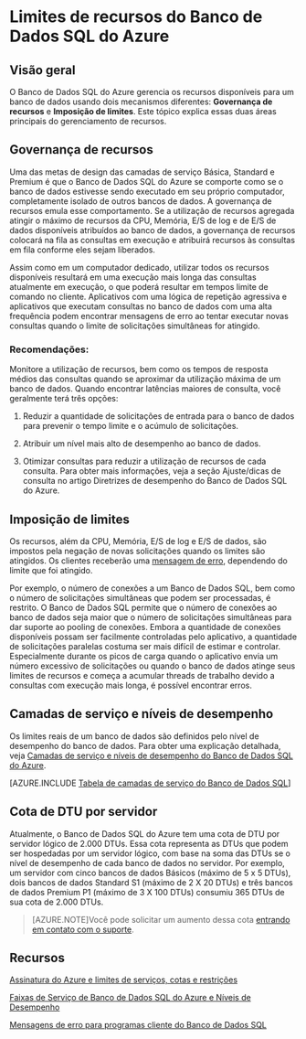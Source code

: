 <properties
	pageTitle="Limites de Recurso de Banco de Dados SQL do Azure"
	description="Esta página descreve alguns limites de recurso comuns para o Banco de Dados SQL do Azure."
	services="sql-database"
	documentationCenter="na"
	authors="rothja"
	manager="jeffreyg"
	editor="monicar" />


<tags
	ms.service="sql-database"
	ms.devlang="na"
	ms.topic="article"
	ms.tgt_pltfrm="na"
	ms.workload="data-management"
	ms.date="08/28/2015"
	ms.author="jroth" />


# Limites de recursos do Banco de Dados SQL do Azure

## Visão geral

O Banco de Dados SQL do Azure gerencia os recursos disponíveis para um banco de dados usando dois mecanismos diferentes: **Governança de recursos** e **Imposição de limites**. Este tópico explica essas duas áreas principais do gerenciamento de recursos.

## Governança de recursos
Uma das metas de design das camadas de serviço Básica, Standard e Premium é que o Banco de Dados SQL do Azure se comporte como se o banco de dados estivesse sendo executado em seu próprio computador, completamente isolado de outros bancos de dados. A governança de recursos emula esse comportamento. Se a utilização de recursos agregada atingir o máximo de recursos da CPU, Memória, E/S de log e de E/S de dados disponíveis atribuídos ao banco de dados, a governança de recursos colocará na fila as consultas em execução e atribuirá recursos às consultas em fila conforme eles sejam liberados.

Assim como em um computador dedicado, utilizar todos os recursos disponíveis resultará em uma execução mais longa das consultas atualmente em execução, o que poderá resultar em tempos limite de comando no cliente. Aplicativos com uma lógica de repetição agressiva e aplicativos que executam consultas no banco de dados com uma alta frequência podem encontrar mensagens de erro ao tentar executar novas consultas quando o limite de solicitações simultâneas for atingido.

### Recomendações:
Monitore a utilização de recursos, bem como os tempos de resposta médios das consultas quando se aproximar da utilização máxima de um banco de dados. Quando encontrar latências maiores de consulta, você geralmente terá três opções:

1.	Reduzir a quantidade de solicitações de entrada para o banco de dados para prevenir o tempo limite e o acúmulo de solicitações.

2.	Atribuir um nível mais alto de desempenho ao banco de dados.

3.	Otimizar consultas para reduzir a utilização de recursos de cada consulta. Para obter mais informações, veja a seção Ajuste/dicas de consulta no artigo Diretrizes de desempenho do Banco de Dados SQL do Azure.

## Imposição de limites
Os recursos, além da CPU, Memória, E/S de log e E/S de dados, são impostos pela negação de novas solicitações quando os limites são atingidos. Os clientes receberão uma [mensagem de erro](sql-database-develop-error-messages.md), dependendo do limite que foi atingido.

Por exemplo, o número de conexões a um Banco de Dados SQL, bem como o número de solicitações simultâneas que podem ser processadas, é restrito. O Banco de Dados SQL permite que o número de conexões ao banco de dados seja maior que o número de solicitações simultâneas para dar suporte ao pooling de conexões. Embora a quantidade de conexões disponíveis possam ser facilmente controladas pelo aplicativo, a quantidade de solicitações paralelas costuma ser mais difícil de estimar e controlar. Especialmente durante os picos de carga quando o aplicativo envia um número excessivo de solicitações ou quando o banco de dados atinge seus limites de recursos e começa a acumular threads de trabalho devido a consultas com execução mais longa, é possível encontrar erros.

## Camadas de serviço e níveis de desempenho

Os limites reais de um banco de dados são definidos pelo nível de desempenho do banco de dados. Para obter uma explicação detalhada, veja [Camadas de serviço e níveis de desempenho do Banco de Dados SQL do Azure](https://msdn.microsoft.com/library/azure/dn741336.aspx).

[AZURE.INCLUDE [Tabela de camadas de serviço do Banco de Dados SQL](../../includes/sql-database-service-tiers-table.md)]

## Cota de DTU por servidor

Atualmente, o Banco de Dados SQL do Azure tem uma cota de DTU por servidor lógico de 2.000 DTUs. Essa cota representa as DTUs que podem ser hospedadas por um servidor lógico, com base na soma das DTUs se o nível de desempenho de cada banco de dados no servidor. Por exemplo, um servidor com cinco bancos de dados Básicos (máximo de 5 x 5 DTUs), dois bancos de dados Standard S1 (máximo de 2 X 20 DTUs) e três bancos de dados Premium P1 (máximo de 3 X 100 DTUs) consumiu 365 DTUs de sua cota de 2.000 DTUs.

>[AZURE.NOTE]Você pode solicitar um aumento dessa cota [entrando em contato com o suporte](http://azure.microsoft.com/blog/2014/06/04/azure-limits-quotas-increase-requests/).

## Recursos

[Assinatura do Azure e limites de serviços, cotas e restrições](../azure-subscription-service-limits.md)

[Faixas de Serviço de Banco de Dados SQL do Azure e Níveis de Desempenho](https://msdn.microsoft.com/library/azure/dn741336.aspx)

[Mensagens de erro para programas cliente do Banco de Dados SQL](sql-database-develop-error-messages.md)

<!---HONumber=Sept15_HO2-->